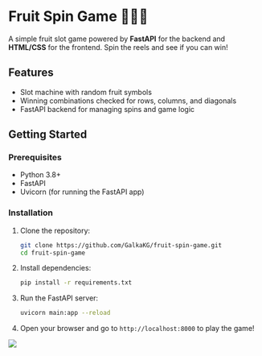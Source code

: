 # Fruit Spin Game 🍒🍋🍊

A simple fruit slot game powered by **FastAPI** for the backend and **HTML/CSS** for the frontend. Spin the reels and see if you can win!

## Features

- Slot machine with random fruit symbols
- Winning combinations checked for rows, columns, and diagonals
- FastAPI backend for managing spins and game logic

## Getting Started

### Prerequisites

- Python 3.8+
- FastAPI
- Uvicorn (for running the FastAPI app)

### Installation

1. Clone the repository:
   ```bash
   git clone https://github.com/GalkaKG/fruit-spin-game.git
   cd fruit-spin-game

2. Install dependencies:
   ```bash
   pip install -r requirements.txt

3. Run the FastAPI server:
   ```bash
   uvicorn main:app --reload

4. Open your browser and go to ``http://localhost:8000`` to play the game!

<img src="https://res.cloudinary.com/drgmy2cuw/image/upload/v1743240172/fruit-game_jjq6z8.png">